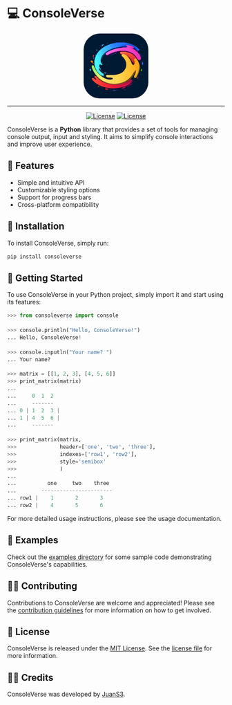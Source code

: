# 💻 ConsoleVerse


<center>
<img src="docs/img/ConsoleVerse_logo_fullcolor.png" width="150" style="border-radius: 25%;">

<hr>

[![License](https://img.shields.io/github/license/JuanS3/consoleverse)](https://github.com/JuanS3/consoleverse/blob/main/LICENSE)
[![License](https://img.shields.io/github/languages/code-size/JuanS3/consoleverse?color=green&logo=python)](https://img.shields.io/github/languages/code-size/JuanS3/consoleverse?color=green&logo=python)

</center>



ConsoleVerse is a **Python** library that provides a set of tools for managing console output, input and styling. It aims to simplify console interactions and improve user experience.

## 🚀 Features

- Simple and intuitive API
- Customizable styling options
- Support for progress bars
- Cross-platform compatibility

## 💾 Installation

To install ConsoleVerse, simply run:

```python
pip install consoleverse
```


## 📕 Getting Started

To use ConsoleVerse in your Python project, simply import it and start using its features:

```python
>>> from consoleverse import console

>>> console.println("Hello, ConsoleVerse!")
... Hello, ConsoleVerse!

>>> console.inputln("Your name? ")
... Your name?

>>> matrix = [[1, 2, 3], [4, 5, 6]]
>>> print_matrix(matrix)
...
...     0  1  2
...     -------
... 0 | 1  2  3 |
... 1 | 4  5  6 |
...     -------

>>> print_matrix(matrix,
>>>              header=['one', 'two', 'three'],
>>>              indexes=['row1', 'row2'],
>>>              style='semibox'
>>>              )
...
...          one     two    three
...        -----------------------
... row1 |    1       2       3
... row2 |    4       5       6
```

For more detailed usage instructions, please see the usage documentation.

## 📃 Examples
Check out the [examples directory](examples/) for some sample code demonstrating ConsoleVerse's capabilities.

## 🖐🏻 Contributing
Contributions to ConsoleVerse are welcome and appreciated! Please see the [contribution guidelines](CONTRIBUTING.md) for more information on how to get involved.

## 📜 License
ConsoleVerse is released under the [MIT License](LICENSE). See the [license file](LICENSE) for more information.

## 👏🏻 Credits
ConsoleVerse was developed by [JuanS3](github.com/JuanS3).